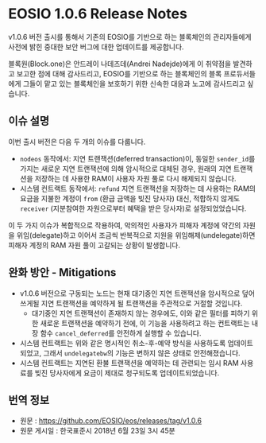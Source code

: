# EOSIO 1.0.6 Release Notes

v1.0.6 버전 출시를 통해서 기존의 EOSIO를 기반으로 하는 블록체인의 관리자들에게 사전에 밝힌 중대한 보안 버그에 대한 업데이트를 제공합니다.

블록원(Block.one)은 안드레이 나데즈데(Andrei Nadejde)에게 이 취약점을 발견하고 보고한 점에 대해 감사드리고, EOSIO를 기반으로 하는 블록체인의 블록 프로듀서들에게 그들이 맡고 있는 블록체인을 보호하기 위한 신속한 대응과 노고에 감사드리고 싶습니다.

## 이슈 설명
이번 출시 버전은 다음 두 개의 이슈를 다룹니다.

* `nodeos` 동작에서: 지연 트랜잭션(deferred transaction)이, 동일한 `sender_id`를 가지는 새로운 지연 트랜잭션에 의해 암시적으로 대체된 경우, 원래의 지연 트랜잭션을 저장하는 데 사용한 RAM이 사용자 자원 풀로 다시 해제되지 않습니다.
* 시스템 컨트랙트 동작에서: `refund` 지연 트랜잭션을 저장하는 데 사용하는 RAM의 요금을 지불한 계정이 `from` (환급 금액을 빚진 당사자) 대신, 적합하지 않게도 `receiver` (지분참여한 자원으로부터 혜택을 받은 당사자)로 설정되었었습니다.

이 두 가지 이슈가 복합적으로 작용하여, 악의적인 사용자가 피해자 계정에 약간의 자원을 위임(delegate)하고 이어서 조금씩 반복적으로 지원을 위임해제(undelegate)하면 피해자 계정의 RAM 자원 풀이 고갈되는 상황이 발생합니다.

## 완화 방안 - Mitigations
* v1.0.6 버전으로 구동되는 노드는 현재 대기중인 지연 트랜잭션을 암시적으로 덮어쓰게될 지연 트랜잭션을 예약하게 될 트랜잭션을 주관적으로 거절할 것입니다.
  * 대기중인 지연 트랜잭션이 존재하지 않는 경우에도, 이와 같은 필터를 피하기 위한 새로운 트랜잭션을 예약하기 전에, 이 기능을 사용하려고 하는 컨트랙트는 내장 함수 `cancel_deferred`를 안전하게 실행할 수 있습니다.
* 시스템 컨트랙트는 위와 같은 명시적인 취소-후-예약 방식을 사용하도록 업데이트되었고, 그래서 `undelegatebw`의 기능은 변하지 않은 상태로 안전해졌습니다.
* 시스템 컨트랙트는 지연된 환불 트랜잭션을 예약하는 데 관련되는 임시 RAM 사용료를 빚진 당사자에게 요금이 제대로 청구되도록 업데이트되었습니다.

## 번역 정보

* 원문 : https://github.com/EOSIO/eos/releases/tag/v1.0.6
* 원문 게시일 : 한국표준시 2018년 6월 23일 3시 45분
